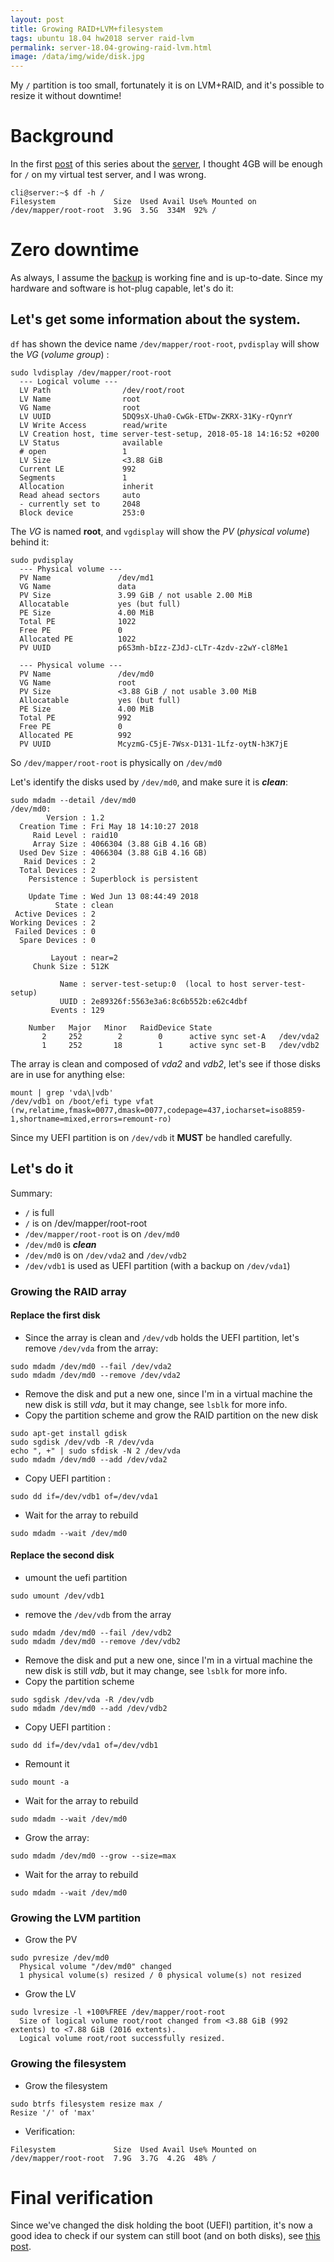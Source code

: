 ```yaml
---
layout: post
title: Growing RAID+LVM+filesystem
tags: ubuntu 18.04 hw2018 server raid-lvm
permalink: server-18.04-growing-raid-lvm.html
image: /data/img/wide/disk.jpg
---
```

My `/` partition is too small, fortunately it is on LVM+RAID, and it's possible to
resize it without downtime!

# Background
In the first [post](ubuntu-18.04-server-install-snapper.html) of this series 
about the [server](/tag/server.html), I thought 4GB will be enough for `/` on my
virtual test server, and I was wrong.

```console
cli@server:~$ df -h /
Filesystem             Size  Used Avail Use% Mounted on
/dev/mapper/root-root  3.9G  3.5G  334M  92% /
```

# Zero downtime
As always, I assume the [backup](/tag/backup.html) is working fine and is
up-to-date. Since my hardware and software is hot-plug capable, let's do it:

## Let's get some information about the system.

`df` has shown the device name `/dev/mapper/root-root`, `pvdisplay` will show
the *VG* (*volume group*) :
```console
sudo lvdisplay /dev/mapper/root-root
  --- Logical volume ---
  LV Path                /dev/root/root
  LV Name                root
  VG Name                root
  LV UUID                5DQ9sX-Uha0-CwGk-ETDw-ZKRX-31Ky-rQynrY
  LV Write Access        read/write
  LV Creation host, time server-test-setup, 2018-05-18 14:16:52 +0200
  LV Status              available
  # open                 1
  LV Size                <3.88 GiB
  Current LE             992
  Segments               1
  Allocation             inherit
  Read ahead sectors     auto
  - currently set to     2048
  Block device           253:0
```
The *VG* is named **root**, and `vgdisplay` will show the *PV* (*physical volume*)
behind it:
```
sudo pvdisplay
  --- Physical volume ---
  PV Name               /dev/md1
  VG Name               data
  PV Size               3.99 GiB / not usable 2.00 MiB
  Allocatable           yes (but full)
  PE Size               4.00 MiB
  Total PE              1022
  Free PE               0
  Allocated PE          1022
  PV UUID               p6S3mh-bIzz-ZJdJ-cLTr-4zdv-z2wY-cl8Me1
   
  --- Physical volume ---
  PV Name               /dev/md0
  VG Name               root
  PV Size               <3.88 GiB / not usable 3.00 MiB
  Allocatable           yes (but full)
  PE Size               4.00 MiB
  Total PE              992
  Free PE               0
  Allocated PE          992
  PV UUID               McyzmG-C5jE-7Wsx-D131-1Lfz-oytN-h3K7jE
```
So `/dev/mapper/root-root` is physically on `/dev/md0`

Let's identify the disks used by `/dev/md0`, and make sure it is ***clean***:
```console
sudo mdadm --detail /dev/md0
/dev/md0:
        Version : 1.2
  Creation Time : Fri May 18 14:10:27 2018
     Raid Level : raid10
     Array Size : 4066304 (3.88 GiB 4.16 GB)
  Used Dev Size : 4066304 (3.88 GiB 4.16 GB)
   Raid Devices : 2
  Total Devices : 2
    Persistence : Superblock is persistent

    Update Time : Wed Jun 13 08:44:49 2018
          State : clean 
 Active Devices : 2
Working Devices : 2
 Failed Devices : 0
  Spare Devices : 0

         Layout : near=2
     Chunk Size : 512K

           Name : server-test-setup:0  (local to host server-test-setup)
           UUID : 2e89326f:5563e3a6:8c6b552b:e62c4dbf
         Events : 129

    Number   Major   Minor   RaidDevice State
       2     252        2        0      active sync set-A   /dev/vda2
       1     252       18        1      active sync set-B   /dev/vdb2
```
The array is clean and composed of *vda2* and *vdb2*, let's see if those disks
are in use for anything else:
```
mount | grep 'vda\|vdb'
/dev/vdb1 on /boot/efi type vfat (rw,relatime,fmask=0077,dmask=0077,codepage=437,iocharset=iso8859-1,shortname=mixed,errors=remount-ro)
```

Since my UEFI partition is on `/dev/vdb` it **MUST** be handled carefully.

## Let's do it
Summary:
 * `/` is full
 * `/` is on /dev/mapper/root-root
 * `/dev/mapper/root-root` is on `/dev/md0`
 * `/dev/md0` is ***clean***
 * `/dev/md0` is on `/dev/vda2` and `/dev/vdb2`
 * `/dev/vdb1` is used as UEFI partition (with a backup on `/dev/vda1`)

### Growing the RAID array

#### Replace the first disk
* Since the array is clean and `/dev/vdb` holds the UEFI partition, let's remove
`/dev/vda` from the array:
```console
sudo mdadm /dev/md0 --fail /dev/vda2
sudo mdadm /dev/md0 --remove /dev/vda2
```
* Remove the disk and put a new one, since I'm in a virtual machine the new disk
is still *vda*, but it may change, see `lsblk` for more info.
* Copy the partition scheme and grow the RAID partition on the new disk
```console
sudo apt-get install gdisk
sudo sgdisk /dev/vdb -R /dev/vda
echo ", +" | sudo sfdisk -N 2 /dev/vda
sudo mdadm /dev/md0 --add /dev/vda2
```
* Copy UEFI partition : 
```
sudo dd if=/dev/vdb1 of=/dev/vda1
```
* Wait for the array to rebuild
```
sudo mdadm --wait /dev/md0
```

#### Replace the second disk
* umount the uefi partition
```
sudo umount /dev/vdb1
```
* remove the `/dev/vdb` from the array
```console
sudo mdadm /dev/md0 --fail /dev/vdb2
sudo mdadm /dev/md0 --remove /dev/vdb2
```
* Remove the disk and put a new one, since I'm in a virtual machine the new disk
is still *vdb*, but it may change, see `lsblk` for more info.
* Copy the partition scheme
```console
sudo sgdisk /dev/vda -R /dev/vdb
sudo mdadm /dev/md0 --add /dev/vdb2
```
* Copy UEFI partition : 
```console
sudo dd if=/dev/vda1 of=/dev/vdb1
```
* Remount it
```console
sudo mount -a
```

* Wait for the array to rebuild
```console
sudo mdadm --wait /dev/md0
```
* Grow the array:
```console
sudo mdadm /dev/md0 --grow --size=max
```
* Wait for the array to rebuild
```console
sudo mdadm --wait /dev/md0
```

### Growing the LVM partition
* Grow the PV
```console
sudo pvresize /dev/md0
  Physical volume "/dev/md0" changed
  1 physical volume(s) resized / 0 physical volume(s) not resized
```
* Grow the LV
```console
sudo lvresize -l +100%FREE /dev/mapper/root-root
  Size of logical volume root/root changed from <3.88 GiB (992 extents) to <7.88 GiB (2016 extents).
  Logical volume root/root successfully resized.
```

### Growing the filesystem
* Grow the filesystem
```
sudo btrfs filesystem resize max /
Resize '/' of 'max'
```
* Verification:
```console
Filesystem             Size  Used Avail Use% Mounted on
/dev/mapper/root-root  7.9G  3.7G  4.2G  48% /
```

# Final verification
Since we've changed the disk holding the boot (UEFI) partition, it's now a good
idea to check if our system can still boot (and on both disks), see [this post](/server-18.04-playing-with-raid.html#uefi-boot).